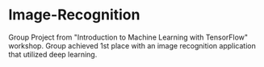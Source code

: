 # Image-Recognition
Group Project from "Introduction to Machine Learning with TensorFlow" workshop.
Group achieved 1st place with an image recognition application that utilized deep learning.
